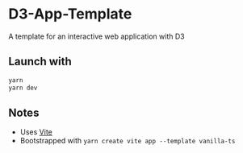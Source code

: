 # D3-App-Template

A template for an interactive web application with D3

## Launch with

```bash
yarn
yarn dev
```

## Notes

- Uses [Vite](https://vitejs.dev/)
- Bootstrapped with `yarn create vite app --template vanilla-ts`
